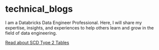 # technical_blogs
I am a Databricks Data Engineer Professional. Here, I will share my expertise, insights, and experiences to help others learn and grow in the field of data engineering.

[Read about SCD Type 2 Tables](scd_type_2_tables/README.md)
